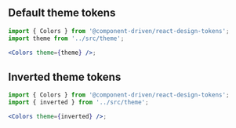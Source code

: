## Default theme tokens

```jsx noeditor
import { Colors } from '@component-driven/react-design-tokens';
import theme from '../src/theme';

<Colors theme={theme} />;
```

## Inverted theme tokens

```jsx noeditor
import { Colors } from '@component-driven/react-design-tokens';
import { inverted } from '../src/theme';

<Colors theme={inverted} />;
```
